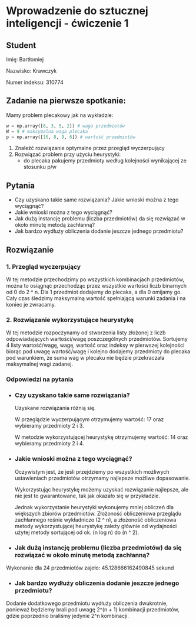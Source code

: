 # Wprowadzenie do sztucznej inteligencji - ćwiczenie 1

## Student

Imię: Bartłomiej

Nazwisko: Krawczyk

Numer indeksu: 310774

## Zadanie na pierwsze spotkanie:

Mamy problem plecakowy jak na wykładzie:

```python
w = np.array([8, 3, 5, 2]) # waga przedmiotów
W = 9 # maksymalna waga plecaka
p = np.array([16, 8, 9, 6]) # wartość przedmiotów
```

1. Znaleźć rozwiązanie optymalne przez przegląd wyczerpujący
2. Rozwiązać problem przy użyciu heurystyki:
   - do plecaka pakujemy przedmioty według kolejności wynikającej ze stosunku p/w

## Pytania

- Czy uzyskano takie same rozwiązania? Jakie wnioski można z tego wyciągnąć?
- Jakie wnioski można z tego wyciągnąć?
- Jak dużą instancję problemu (liczba przedmiotów) da się rozwiązać w około minutę metodą zachłanną?
- Jak bardzo wydłuży obliczenia dodanie jeszcze jednego przedmiotu?

## Rozwiązanie

### 1. Przegląd wyczerpujący

W tej metodzie przechodzimy po wszystkich kombinacjach przedmiotów, można to osiągnąć przechodząc przez wszystkie wartości liczb binarnych od 0 do 2 ^ n. Dla 1 przedmiot dodajemy do plecaka, a dla 0 omijamy go. Cały czas śledzimy maksymalną wartość spełniającą warunki zadania i na koniec je zwracamy.

### 2. Rozwiązanie wykorzystujące heurystykę

W tej metodzie rozpoczynamy od stworzenia listy złożonej z liczb odpowiadających wartości/wagę poszczególnych przedmiotów. Sortujemy 4 listy wartość/wagę, wagę, wartość oraz indeksy w pierwszej kolejności biorąc pod uwagę wartość/wagę i kolejno dodajemy przedmioty do plecaka pod warunkiem, że suma wag w plecaku nie będzie przekraczała maksymalnej wagi zadanej.

### Odpowiedzi na pytania

- ### Czy uzyskano takie same rozwiązania?

  Uzyskane rozwiązania różnią się.

  W przeglądzie wyczerpującym otrzymujemy wartość: 17 oraz wybieramy przedmioty 2 i 3.

  W metodzie wykorzystującej heurystykę otrzymujemy wartość: 14 oraz wybieramy przedmioty 2 i 4.

- ### Jakie wnioski można z tego wyciągnąć?

  Oczywistym jest, że jeśli przejdziemy po wszystkich możliwych ustawieniach przedmiotów otrzymamy najlepsze możliwe dopasowanie.

  Wykorzystując heurystykę możemy uzyskać rozwiązanie najlepsze, ale nie jest to gwarantowane, tak jak okazało się w przykładzie.

  Jednak wykorzystanie heurystyki wykonujemy mniej obliczeń dla większych zbiorów przedmiotów. Złożoność obliczeniowa przeglądu zachłannego rośnie wykładniczo (2 ^ n), a złożoność obliczeniowa metody wykorzystującej heurystykę zależy głównie od wydajności użytej metody sortującej od ok. (n log n) do (n ^ 2).

- ### Jak dużą instancję problemu (liczba przedmiotów) da się rozwiązać w około minutę metodą zachłanną?

Wykonanie dla 24 przedmiotów zajeło: 45.128666162490845 sekund

- ### Jak bardzo wydłuży obliczenia dodanie jeszcze jednego przedmiotu?

Dodanie dodatkowego przedmiotu wydłuży obliczenia dwukrotnie, ponieważ będziemy brali pod uwagę 2^(n + 1) kombinacji przedmiotów, gdzie poprzednio braliśmy jedynie 2^n kombinacji.

